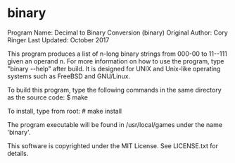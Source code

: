 # binary
Program Name: Decimal to Binary Conversion (binary)
Original Author: Cory Ringer
Last Updated: October 2017

This program produces a list of n-long binary strings from 000-00 to 11--111 given an operand n. For more information on how to use the program, type "binary --help" after build. It is designed for UNIX and Unix-like 
operating systems such as FreeBSD and GNU/Linux.

To build this program, type the following commands in the same directory as
the source code:
	$ make

To install, type from root:
	# make install

The program executable will be found in /usr/local/games under the name 'binary'.

This software is copyrighted under the MIT License. See LICENSE.txt for details.
